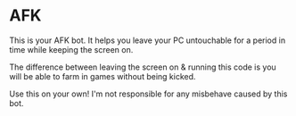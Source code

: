 # AFK

This is your AFK bot. It helps you leave your PC untouchable for a period in time while keeping the screen on.

The difference between leaving the screen on & running this code is you will be able to farm in games without being kicked.

Use this on your own! I'm not responsible for any misbehave caused by this bot.
